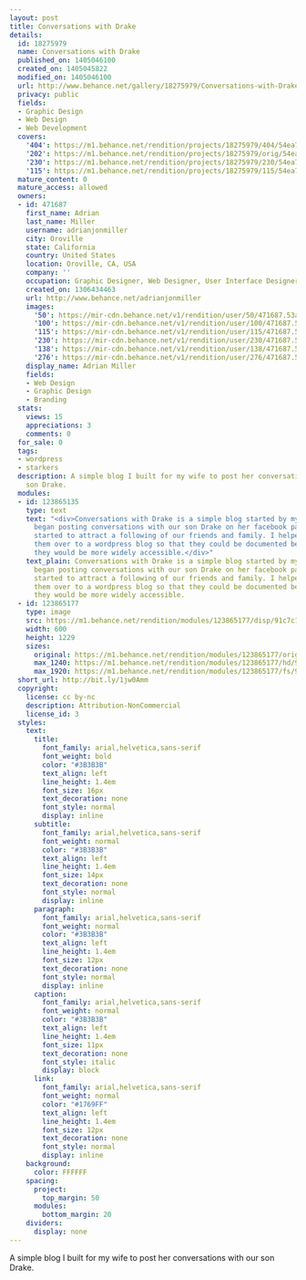 ```yaml
---
layout: post
title: Conversations with Drake
details:
  id: 18275979
  name: Conversations with Drake
  published_on: 1405046100
  created_on: 1405045822
  modified_on: 1405046100
  url: http://www.behance.net/gallery/18275979/Conversations-with-Drake
  privacy: public
  fields:
  - Graphic Design
  - Web Design
  - Web Development
  covers:
    '404': https://m1.behance.net/rendition/projects/18275979/404/54ea76d7604bd5fe5a66684e50afa682.png
    '202': https://m1.behance.net/rendition/projects/18275979/orig/54ea76d7604bd5fe5a66684e50afa682.png
    '230': https://m1.behance.net/rendition/projects/18275979/230/54ea76d7604bd5fe5a66684e50afa682.png
    '115': https://m1.behance.net/rendition/projects/18275979/115/54ea76d7604bd5fe5a66684e50afa682.png
  mature_content: 0
  mature_access: allowed
  owners:
  - id: 471687
    first_name: Adrian
    last_name: Miller
    username: adrianjonmiller
    city: Oroville
    state: California
    country: United States
    location: Oroville, CA, USA
    company: ''
    occupation: Graphic Designer, Web Designer, User Interface Designer
    created_on: 1306434463
    url: http://www.behance.net/adrianjonmiller
    images:
      '50': https://mir-cdn.behance.net/v1/rendition/user/50/471687.53ae5ee168bc1.png
      '100': https://mir-cdn.behance.net/v1/rendition/user/100/471687.53ae5ee168bc1.png
      '115': https://mir-cdn.behance.net/v1/rendition/user/115/471687.53ae5ee168bc1.png
      '230': https://mir-cdn.behance.net/v1/rendition/user/230/471687.53ae5ee168bc1.png
      '138': https://mir-cdn.behance.net/v1/rendition/user/138/471687.53ae5ee168bc1.png
      '276': https://mir-cdn.behance.net/v1/rendition/user/276/471687.53ae5ee168bc1.png
    display_name: Adrian Miller
    fields:
    - Web Design
    - Graphic Design
    - Branding
  stats:
    views: 15
    appreciations: 3
    comments: 0
  for_sale: 0
  tags:
  - wordpress
  - starkers
  description: A simple blog I built for my wife to post her conversations with our
    son Drake.
  modules:
  - id: 123865135
    type: text
    text: "<div>Conversations with Drake is a simple blog started by my wife. She
      began posting conversations with our son Drake on her facebook page and they
      started to attract a following of our friends and family. I helped her move
      them over to a wordpress blog so that they could be documented better and so
      they would be more widely accessible.</div>"
    text_plain: Conversations with Drake is a simple blog started by my wife. She
      began posting conversations with our son Drake on her facebook page and they
      started to attract a following of our friends and family. I helped her move
      them over to a wordpress blog so that they could be documented better and so
      they would be more widely accessible.
  - id: 123865177
    type: image
    src: https://m1.behance.net/rendition/modules/123865177/disp/91c7c1c75b65ece48ceb8363614e98d4.png
    width: 600
    height: 1229
    sizes:
      original: https://m1.behance.net/rendition/modules/123865177/orig/91c7c1c75b65ece48ceb8363614e98d4.png
      max_1240: https://m1.behance.net/rendition/modules/123865177/hd/91c7c1c75b65ece48ceb8363614e98d4.png
      max_1920: https://m1.behance.net/rendition/modules/123865177/fs/91c7c1c75b65ece48ceb8363614e98d4.png
  short_url: http://bit.ly/1jw0Amm
  copyright:
    license: cc by-nc
    description: Attribution-NonCommercial
    license_id: 3
  styles:
    text:
      title:
        font_family: arial,helvetica,sans-serif
        font_weight: bold
        color: "#3B3B3B"
        text_align: left
        line_height: 1.4em
        font_size: 16px
        text_decoration: none
        font_style: normal
        display: inline
      subtitle:
        font_family: arial,helvetica,sans-serif
        font_weight: normal
        color: "#3B3B3B"
        text_align: left
        line_height: 1.4em
        font_size: 14px
        text_decoration: none
        font_style: normal
        display: inline
      paragraph:
        font_family: arial,helvetica,sans-serif
        font_weight: normal
        color: "#3B3B3B"
        text_align: left
        line_height: 1.4em
        font_size: 12px
        text_decoration: none
        font_style: normal
        display: inline
      caption:
        font_family: arial,helvetica,sans-serif
        font_weight: normal
        color: "#3B3B3B"
        text_align: left
        line_height: 1.4em
        font_size: 11px
        text_decoration: none
        font_style: italic
        display: block
      link:
        font_family: arial,helvetica,sans-serif
        font_weight: normal
        color: "#1769FF"
        text_align: left
        line_height: 1.4em
        font_size: 12px
        text_decoration: none
        font_style: normal
        display: inline
    background:
      color: FFFFFF
    spacing:
      project:
        top_margin: 50
      modules:
        bottom_margin: 20
    dividers:
      display: none
---
```


A simple blog I built for my wife to post her conversations with our son Drake.
